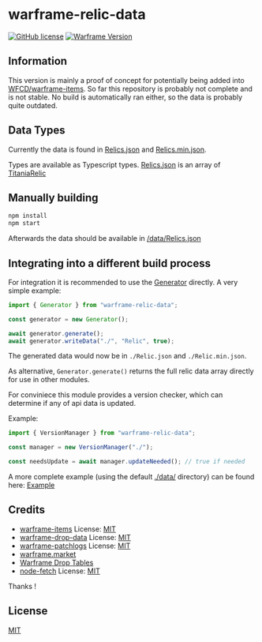 # warframe-relic-data

[![GitHub license](https://img.shields.io/github/license/TitaniaProject/warframe-relic-data?style=for-the-badge)](https://github.com/TitaniaProject/warframe-relic-data/blob/master/License)
[![Warframe Version](https://img.shields.io/badge/dynamic/json?color=blueviolet&label=Warframe%20Version&query=%24.version&url=https%3A%2F%2Fraw.githubusercontent.com%2FTitaniaProject%2Fwarframe-relic-data%2Fdevelopment%2Fdata%2Fversion.json&style=for-the-badge)](https://github.com/TitaniaProject/warframe-relic-data/blob/development/data/version.json)

## Information

This version is mainly a proof of concept for potentially being added into [WFCD/warframe-items](https://github.com/WFCD/warframe-items).
So far this repository is probably not complete and is not stable.
No build is automatically ran either, so the data is probably quite outdated.

## Data Types

Currently the data is found in [Relics.json](/data/Relics.json) and [Relics.min.json](/data/Relics.min.json).

Types are available as Typescript types.
[Relics.json](/data/Relics.json) is an array of [TitaniaRelic](/src/Types.ts)

## Manually building
```bash
npm install
npm start
```
Afterwards the data should be available in [/data/Relics.json](/data/Relics.json)

## Integrating into a different build process

For integration it is recommended to use the [Generator](/src/Generator.ts) directly.
A very simple example:

```ts
import { Generator } from "warframe-relic-data";

const generator = new Generator();

await generator.generate();
await generator.writeData("./", "Relic", true);
```
The generated data would now be in `./Relic.json` and `./Relic.min.json`.

As alternative, `Generator.generate()` returns the full relic data array directly for use in other modules.

For conviniece this module provides a version checker, which can determine if any of api data is updated.

Example:

```ts
import { VersionManager } from "warframe-relic-data";

const manager = new VersionManager("./");

const needsUpdate = await manager.updateNeeded(); // true if needed

```

A more complete example (using the default [./data/](./data/) directory) can be found here: [Example](./src/Build.ts)

## Credits

- [warframe-items](https://github.com/WFCD/warframe-items) License: [MIT](https://github.com/WFCD/warframe-items/blob/master/LICENSE)
- [warframe-drop-data](https://github.com/WFCD/warframe-drop-data) License: [MIT](https://github.com/WFCD/warframe-drop-data/blob/main/LICENSE)
- [warframe-patchlogs](https://github.com/WFCD/warframe-patchlogs) License: [MIT](https://github.com/WFCD/warframe-patchlogs/blob/master/LICENSE)
- [warframe.market](https://warframe.market)
- [Warframe Drop Tables](https://n8k6e2y6.ssl.hwcdn.net/repos/hnfvc0o3jnfvc873njb03enrf56.html)
- [node-fetch](https://github.com/node-fetch/node-fetch/tree/2.x) License: [MIT](https://github.com/node-fetch/node-fetch/blob/2.x/LICENSE.md)

Thanks !

## License

[MIT](/License)
